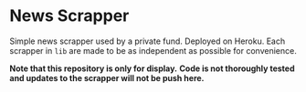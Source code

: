 # News Scrapper
Simple news scrapper used by a private fund.
Deployed on Heroku.
Each scrapper in `lib` are made to be as independent as possible for convenience.

**Note that this repository is only for display.**
**Code is not thoroughly tested and updates to the scrapper will not be push here.**